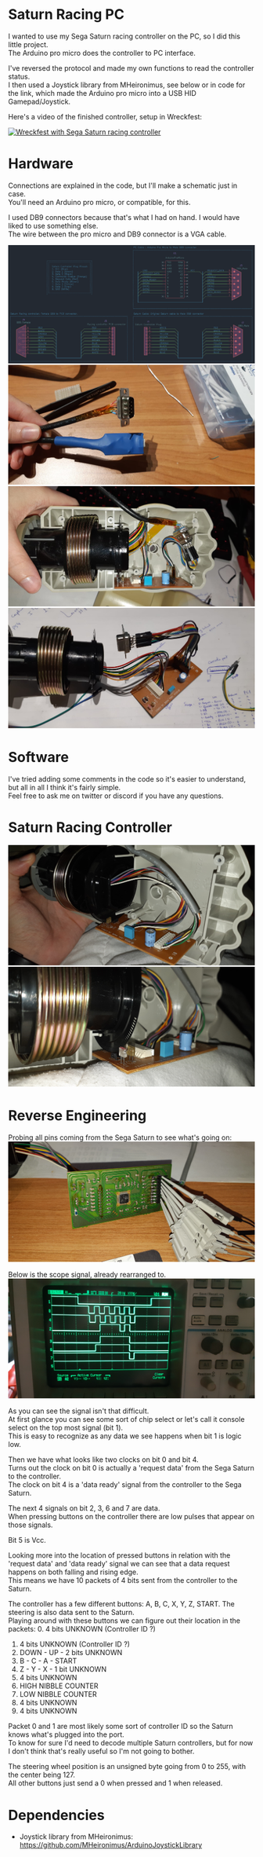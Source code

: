 # Saturn Racing PC

I wanted to use my Sega Saturn racing controller on the PC, so I did this little project.  
The Arduino pro micro does the controller to PC interface.  

I've reversed the protocol and made my own functions to read the controller status.  
I then used a Joystick library from MHeironimus, see below or in code for the link, which made the Arduino pro micro into a USB HID Gamepad/Joystick.  

Here's a video of the finished controller, setup in Wreckfest:

[![Wreckfest with Sega Saturn racing controller](https://img.youtube.com/vi/E5IDyN7Fv7s/0.jpg)](https://www.youtube.com/watch?v=E5IDyN7Fv7s)

# Hardware

Connections are explained in the code, but I'll make a schematic just in case.  
You'll need an Arduino pro micro, or compatible, for this.  

I used DB9 connectors because that's what I had on hand. I would have liked to use something else.  
The wire between the pro micro and DB9 connector is a VGA cable.  

<img src="./arduino pro micro/Schematic/Schematic.png">  

<img src="./pics/Arduino Pro Micro cable.jpg">  

<img src="./pics/Saturn Racing Controller new wiring 1.jpg">  

<img src="./pics/Saturn Racing Controller new wiring 2.jpg">  

# Software

I've tried adding some comments in the code so it's easier to understand, but all in all I think it's fairly simple.  
Feel free to ask me on twitter or discord if you have any questions.  

# Saturn Racing Controller

<img src="./pics/Saturn Racing Controller PCB 1.jpg">  

<img src="./pics/Saturn Racing Controller PCB 2.jpg">  

# Reverse Engineering

Probing all pins coming from the Sega Saturn to see what's going on:  
<img src="./pics/Saturn Racing Controller PCB Logic Analyzer 1.jpg">  

Below is the scope signal, already rearranged to.  
<img src="./pics/Saturn Racing Controller PCB Logic Analyzer 2.jpg">  

As you can see the signal isn't that difficult.  
At first glance you can see some sort of chip select or let's call it console select on the top most signal (bit 1).  
This is easy to recognize as any data we see happens when bit 1 is logic low.  

Then we have what looks like two clocks on bit 0 and bit 4.  
Turns out the clock on bit 0 is actually a 'request data' from the Sega Saturn to the controller.  
The clock on bit 4 is a 'data ready' signal from the controller to the Sega Saturn.  

The next 4 signals on bit 2, 3, 6 and 7 are data.  
When pressing buttons on the controller there are low pulses that appear on those signals.  

Bit 5 is Vcc.  


Looking more into the location of pressed buttons in relation with the 'request data' and 'data ready' signal we can see that a data request happens on both falling and rising edge.  
This means we have 10 packets of 4 bits sent from the controller to the Saturn.  


The controller has a few different buttons: A, B, C, X, Y, Z, START. The steering is also data sent to the Saturn.  
Playing around with these buttons we can figure out their location in the packets:
0. 4 bits UNKNOWN (Controller ID ?)
1. 4 bits UNKNOWN (Controller ID ?)
2. DOWN - UP - 2 bits UNKNOWN
3. B - C - A - START
4. Z - Y - X - 1 bit UNKNOWN
5. 4 bits UNKNOWN
6. HIGH NIBBLE COUNTER
7. LOW NIBBLE COUNTER
8. 4 bits UNKNOWN
9. 4 bits UNKNOWN

Packet 0 and 1 are most likely some sort of controller ID so the Saturn knows what's plugged into the port.  
To know for sure I'd need to decode multiple Saturn controllers, but for now I don't think that's really useful so I'm not going to bother.  


The steering wheel position is an unsigned byte going from 0 to 255, with the center being 127.  
All other buttons just send a 0 when pressed and 1 when released.  

# Dependencies

- Joystick library from MHeironimus: https://github.com/MHeironimus/ArduinoJoystickLibrary  


